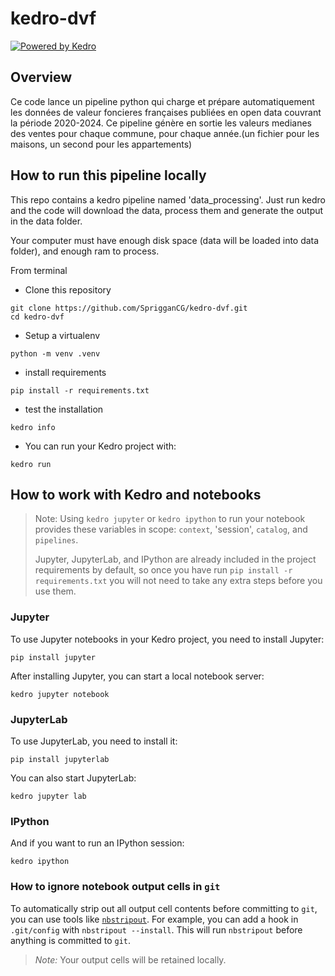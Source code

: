 # kedro-dvf

[![Powered by Kedro](https://img.shields.io/badge/powered_by-kedro-ffc900?logo=kedro)](https://kedro.org)

## Overview

Ce code lance un pipeline python qui charge et prépare automatiquement les données de valeur foncieres françaises publiées en open data couvrant la période 2020-2024. Ce pipeline génère en sortie les valeurs medianes des ventes pour chaque commune, pour chaque année.(un fichier pour les maisons, un second pour les appartements)


## How to run this pipeline locally

This repo contains a kedro pipeline named 'data_processing'. Just run kedro and the code will download the data, process them and generate the output in the data folder.

Your computer must have enough disk space (data will be loaded into data folder), and enough ram to process.

From terminal

- Clone this repository

```
git clone https://github.com/SprigganCG/kedro-dvf.git
cd kedro-dvf
```

- Setup a virtualenv
```
python -m venv .venv
```

- install requirements
```
pip install -r requirements.txt
```

- test the installation


```
kedro info
```


- You can run your Kedro project with:

```
kedro run
```

## How to work with Kedro and notebooks

> Note: Using `kedro jupyter` or `kedro ipython` to run your notebook provides these variables in scope: `context`, 'session', `catalog`, and `pipelines`.
>
> Jupyter, JupyterLab, and IPython are already included in the project requirements by default, so once you have run `pip install -r requirements.txt` you will not need to take any extra steps before you use them.

### Jupyter
To use Jupyter notebooks in your Kedro project, you need to install Jupyter:

```
pip install jupyter
```

After installing Jupyter, you can start a local notebook server:

```
kedro jupyter notebook
```

### JupyterLab
To use JupyterLab, you need to install it:

```
pip install jupyterlab
```

You can also start JupyterLab:

```
kedro jupyter lab
```

### IPython
And if you want to run an IPython session:

```
kedro ipython
```

### How to ignore notebook output cells in `git`
To automatically strip out all output cell contents before committing to `git`, you can use tools like [`nbstripout`](https://github.com/kynan/nbstripout). For example, you can add a hook in `.git/config` with `nbstripout --install`. This will run `nbstripout` before anything is committed to `git`.

> *Note:* Your output cells will be retained locally.
